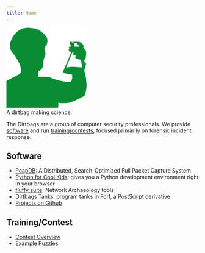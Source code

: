 ```yaml
---
title: Home
---
```


<div class="figure">
  <img src="assets/images/dirtbag.png" style="width: 15em;" alt="Klakto">
  <br/>
  A dirtbag making science.
</div>

The Dirtbags are a group of computer security professionals.  We provide
[software](https://github.com/dirtbags)
and run
[training/contests](/ctf/),
focused primarily
on forensic incident response.

Software
--------

* [PcapDB](https://github.com/dirtbags/pcapdb/): A Distributed, Search-Optimized Full Packet Capture System
* [Python for Cool Kids](/python/): gives you a Python development environment right in your browser
* [fluffy suite](/fluffy/): Network Archaeology tools
* [Dirtbags Tanks](/tanks/): program tanks in Forf, a PostScript derivative
* [Projects on Github](https://github.com/dirtbags)

Training/Contest
----------------

* [Contest Overview](/contest/)
* [Example Puzzles](/contest/tutorial/)
